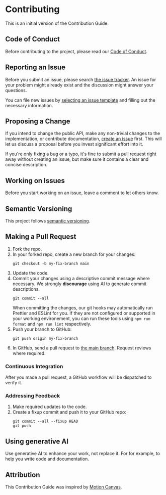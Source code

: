 # Contributing

This is an initial version of the Contribution Guide.

## Code of Conduct

Before contributing to the project, please read our
[Code of Conduct](./CODE_OF_CONDUCT.md).

## Reporting an Issue

Before you submit an issue, please search [the issue tracker][issues]. An issue
for your problem might already exist and the discussion might answer your questions.

You can file new issues by [selecting an issue template][new-issue] and filling
out the necessary information.

## Proposing a Change

If you intend to change the public API, make any non-trivial changes to the
implementation, or contribute documentation, [create an issue][new-feature] first. 
This will let us discuss a proposal before you invest significant effort into it.

If you're only fixing a bug or a typo, it's fine to submit a pull request right
away without creating an issue, but make sure it contains a clear and concise
description.

## Working on Issues

Before you start working on an issue, leave a comment to let others know.

## Semantic Versioning

This project follows [semantic versioning][semver].

## Making a Pull Request

1. Fork the repo.
2. In your forked repo, create a new branch for your changes:
   ```shell
   git checkout -b my-fix-branch main
   ```
3. Update the code.
4. Commit your changes using a descriptive commit message where necessary. We strongly **discourage**
   using AI to generate commit descriptions.
   ```shell
   git commit --all
   ```
   When committing the changes, our git hooks may automatically run Prettier
   and ESLint for you. If they are not configured or supported in your
   working environement, you can run these tools using `npm run format`
   and `npm run lint` respectively.
5. Push your branch to GitHub:
   ```shell
   git push origin my-fix-branch
   ```
6. In GitHub, send a pull request to [the main branch][main]. Request reviews where required.

### Continuous Integration

After you made a pull request, a GitHub workflow will be dispatched to verify it.

### Addressing Feedback

1. Make required updates to the code.
2. Create a fixup commit and push it to your GitHub repo:
   ```shell
   git commit --all --fixup HEAD
   git push
   ```

## Using generative AI

Use generative AI to enhance your work, not replace it. For for example, to help you write code and documentation.

## Attribution

This Contribution Guide was inspired by [Motion Canvas][motion-canvas].

[main]: https://github.com/epreston/renderlayer/tree/main
[issues]: https://github.com/epreston/renderlayer/issues
[new-issue]: https://github.com/epreston/renderlayer/issues/new
[new-feature]: https://github.com/epreston/renderlayer/issues/new

[semver]: https://semver.org/
[motion-canvas]: https://github.com/motion-canvas/motion-canvas
